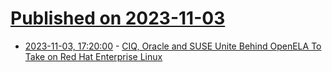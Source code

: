 # [Published on 2023-11-03](index.md)

* [2023-11-03, 17:20:00](https://linux.slashdot.org/story/23/11/03/1719211/ciq-oracle-and-suse-unite-behind-openela-to-take-on-red-hat-enterprise-linux?utm_source=rss1.0mainlinkanon&utm_medium=feed) - [CIQ, Oracle and SUSE Unite Behind OpenELA To Take on Red Hat Enterprise Linux](https://linux.slashdot.org/story/23/11/03/1719211/ciq-oracle-and-suse-unite-behind-openela-to-take-on-red-hat-enterprise-linux?utm_source=rss1.0mainlinkanon&utm_medium=feed)
